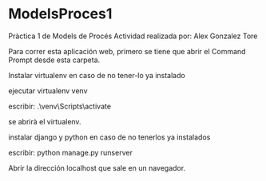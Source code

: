 # ModelsProces1
Pràctica 1 de Models de Procés
Actividad realizada por: Alex Gonzalez Tore

Para correr esta aplicación web, primero se tiene que abrir el Command Prompt desde esta carpeta.

Instalar virtualenv en caso de no tener-lo ya instalado

ejecutar virtualenv venv

escribir: .\venv\Scripts\activate

se abrirà el virtualenv.

instalar django y python en caso de no tenerlos ya instalados

escribir: python manage.py runserver

Abrir la dirección localhost que sale en un navegador.
